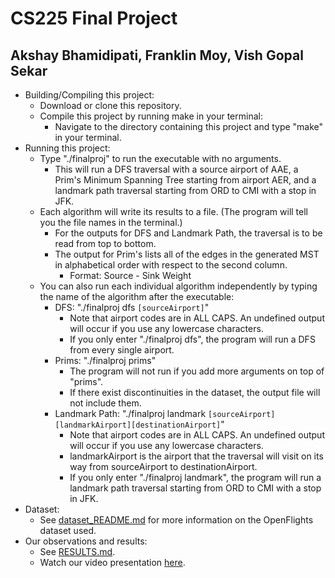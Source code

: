 # CS225 Final Project
## Akshay Bhamidipati, Franklin Moy, Vish Gopal Sekar
- Building/Compiling this project:
  - Download or clone this repository.
  - Compile this project by running make in your terminal:
    - Navigate to the directory containing this project and type "make" in your terminal.
- Running this project:
  - Type "./finalproj" to run the executable with no arguments.
    - This will run a DFS traversal with a source airport of AAE, a Prim's Minimum Spanning Tree starting from airport AER, and a landmark path traversal starting from ORD to CMI with a stop in JFK.
  - Each algorithm will write its results to a file. (The program will tell you the file names in the terminal.)
    - For the outputs for DFS and Landmark Path, the traversal is to be read from top to bottom.
    - The output for Prim's lists all of the edges in the generated MST in alphabetical order with respect to the second column.
      - Format: Source - Sink   Weight
  - You can also run each individual algorithm independently by typing the name of the algorithm after the executable:
    - DFS: "./finalproj dfs `[sourceAirport]`"
      - Note that airport codes are in ALL CAPS. An undefined output will occur if you use any lowercase characters.
      - If you only enter "./finalproj dfs", the program will run a DFS from every single airport.
    - Prims: "./finalproj prims"
      - The program will not run if you add more arguments on top of "prims". 
      - If there exist discontinuities in the dataset, the output file will not include them.
    - Landmark Path: "./finalproj landmark `[sourceAirport][landmarkAirport][destinationAirport]`"
      - Note that airport codes are in ALL CAPS. An undefined output will occur if you use any lowercase characters. 
      - landmarkAirport is the airport that the traversal will visit on its way from sourceAirport to destinationAirport.
      - If you only enter "./finalproj landmark", the program will run a landmark path traversal starting from ORD to CMI with a stop in JFK.
- Dataset:
  - See [dataset_README.md](dataset/dataset_README.md) for more information on the OpenFlights dataset used.  
- Our observations and results:
  - See [RESULTS.md](RESULTS.md).
  - Watch our video presentation [here](https://drive.google.com/file/d/1b-3CGkXxFuGSoN2V78OcTwV1PZ_tbpMv/view?usp=sharing).